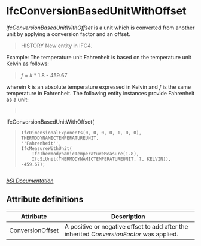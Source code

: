 IfcConversionBasedUnitWithOffset
================================
_IfcConversionBasedUnitWithOffset_ is a unit which is converted from another
unit by applying a conversion factor and an offset.  
  
> HISTORY  New entity in IFC4.  
  
Example: The temperature unit Fahrenheit is based on the temperature unit
Kelvin as follows:  
  
> _f_ = _k_ * 1.8 - 459.67  
  
wherein _k_ is an absolute temperature expressed in Kelvin and _f_ is the same
temperature in Fahrenheit. The following entity instances provide Fahrenheit
as a unit:  
  
>  
> ```  
>  
IfcConversionBasedUnitWithOffset(  
>     IfcDimensionalExponents(0, 0, 0, 0, 1, 0, 0),  
>     THERMODYNAMICTEMPERATUREUNIT,  
>     ''Fahrenheit'',  
>     IfcMeasureWithUnit(  
>         IfcThermodynamicTemperatureMeasure(1.8),  
>         IfcSiUnit(THERMODYNAMICTEMPERATUREUNIT, ?, KELVIN)),  
>     -459.67);  
  
> ```  
[ _bSI
Documentation_](https://standards.buildingsmart.org/IFC/DEV/IFC4_2/FINAL/HTML/schema/ifcmeasureresource/lexical/ifcconversionbasedunitwithoffset.htm)


Attribute definitions
---------------------
| Attribute        | Description                                                                              |
|------------------|------------------------------------------------------------------------------------------|
| ConversionOffset | A positive or negative offset to add after the inherited _ConversionFactor_ was applied. |

